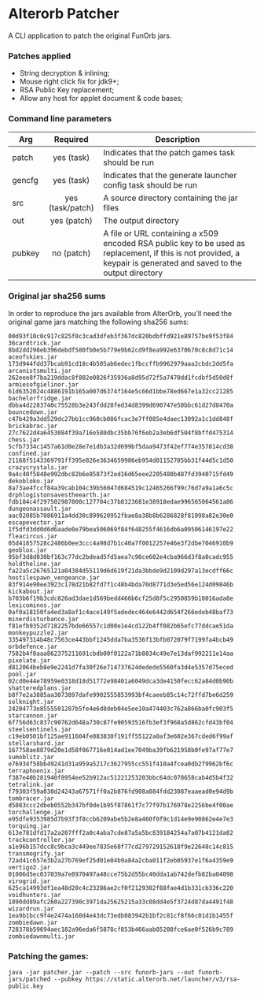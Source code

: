 # Alterorb Patcher

A CLI application to patch the original FunOrb jars.

### Patches applied

* String decryption & inlining;
* Mouse right click fix for jdk9+;
* RSA Public Key replacement;
* Allow any host for applet document & code bases;

### Command line parameters

| Arg    |     Required     | Description                                                                                                                                                         |
|--------|:----------------:|---------------------------------------------------------------------------------------------------------------------------------------------------------------------|
| patch  |    yes (task)    | Indicates that the patch games task should be run                                                                                                                   |
| gencfg |    yes (task)    | Indicates that the generate launcher config task should be run                                                                                                      | 
| src    | yes (task/patch) | A source directory containing the jar files                                                                                                                         |
| out    |   yes (patch)    | The output directory                                                                                                                                                |
| pubkey |    no (patch)    | A file or URL containing a x509 encoded RSA public key to be used as replacement, if this is not provided, a keypair is generated and saved to the output directory |

### Original jar sha256 sums

In order to reproduce the jars available from AlterOrb, you'll need the original game jars matching the following sha256 sums:

```
00d93f10c0c917c825f0c3cad3dfeb3f367dc820bdbffd921e89757be9f53f84 36cardtrick.jar
8bd2dd298eb396debdf580fb0e5b779e9b62cd9f8ea992e6370670c8c8d71c14 aceofskies.jar
173d944fdd37bcab91cd18c4b505ab6edec1fbccffb9962979aaa2cbdc2dd5fa arcanistsmulti.jar
262eee8f7ba219ddac8f802e0826f35936a8d95d72f5a7470dd1fcdbf5d50d8f armiesofgielinor.jar
61d6352024c4886191b165a007d6374f164e5c66d1bbe78ed667e1a32cc21285 bachelorfridge.jar
dbba4d2283740c75528b3e243fdd28fed34d8399d690747e50bbc61d27d8470a bouncedown.jar
c47b429a3dd529dc27bb1cc960cb086fcac3e7ff085e4daec13092a1c1dd848f brickabrac.jar
27c7622d4a6453084f39a716e580dbc35bb76f6eb2a3eb6df504f8bffd475314 chess.jar
5cfb7334c1457a61d0e28e7e1db3a32d699bf5daa9473f42ef774e357814cd38 confined.jar
21168f5143369791ff395e826e3634659986eb954d01152705bb31f44d5c1d50 crazycrystals.jar
9a4c40f5848e992dbc82b6e85873f2ed16d65eee2205480b487fd3940715fd49 dekobloko.jar
8a73ae4fccf84a39cab104c39b56047d684519c12465266f99c76d7a9a1a6c5c drphlogistonsavestheearth.jar
fdb184c4f297502987800c127704c37b8323681e38918edae996565064561a86 dungeonassault.jar
aac02085b7086911a4dd30c899620952fbae8a38b8b6286828f81098a82e30e0 escapevector.jar
1f5dfd3dd0d6d6aade0e79bea506069f84f648255f4616db6a09506146197e22 fleacircus.jar
05d41857528c2486b0ee3ccc4a98d7b1c40a7f0012257e46e3f2dbe7046910b9 geoblox.jar
95bf3d8d030bf163c77dc2bdead5fd5aea7c90ce602e4cba966d3f8a0cadc955 holdtheline.jar
fa22a5c26765121a04384d55119d6d619f21da3bbde9d2109d297a13ecdff66c hostilespawn_vengeance.jar
83f914e90ee3923c178d21b82fd7f1c48b4bda70d8771d3e5ed56e124d09846b kickabout.jar
b703b6f19b3cdc826ad3dae1d569bedd466b6cf25d8f5c2950859b10016ada8e lexicominos.jar
0af0a18150fa4ed3a8af1c4ace149f5adedec464e6442d654f266edeb48baf73 minerdisturbance.jar
f81efb9352d7182257bde66557c1d00e1e4cd122b4ff082b65efc77ddcae51da monkeypuzzle2.jar
335497314b48c7563ce443bbf1245dda7ba3536f13bfb072079f7199fa4bcb49 orbdefence.jar
7582b4f8aaa862375211691cbdb00f0122a71b8834c49e7e13daf992211e14aa pixelate.jar
d812064beb8e9e2241d7fa30f26e714737624dedede5560fa3d4e5357d75eced pool.jar
02cd0e44e78959e0318d18d51772e98401a6049dca3de4150fecc62a84d0b90b shatteredplans.jar
b8f7e2a3885aa3073897dafe9902555853993bf4caeeb85c14c72ffd7be6d259 solknight.jar
24204773e8555501287b5fe4e6d8deb04e5ee10a474403c762a866ba0fc903f5 starcannon.jar
6f756d63c837c90762d648a730c87fe90593516fb3ef3f968a5d862cfd43bf04 steelsentinels.jar
c19eb0501bf125ae911604fe083830f191ff55122a0af3e602e367cded6f99af stellarshard.jar
167758ae8879d20e1d58f067716e014ad1ee7049ba39fb621958b0fe97af77e7 sumoblitz.jar
e76934f58bb49241d31a959a5217c3627955cc551f410a4fcea0db2f9962bf6c terraphoenix.jar
f387e40b281940f8954ee52b912ac51221253203bbc64dc078658cab4d5b4f32 tetralink.jar
f79303f59a030d24243a67571ff0a2b876fd908a084fdd23087eaaead0e94d9b tombracer.jar
d5083ccc2dbeb0552b347bf0de1b95f87861f7c77f97b176978e2256be4f00ae torchallenge.jar
e95dfe9353985d7b93f3f8ccb6209abe5b2e8a460f0f9c1d14e9e90862e4e7e3 torquing.jar
613e781dfd17a2a207fff2a0c4aba7cde87a5a5bc839184254a7a07b4121da82 trackcontroller.jar
a1e96b157dcc8c9bca3c449ee7835e68f77cd279729152618f9e22648c14c815 transmogrify.jar
72ad41c657e3b2a27b769ef25d01e04b9a84a2cba011f2eb05937e1f6a4359e9 vertigo2.jar
01006d5ec037039a7e8970497a48cce75b2d55bc40dda1ab742defb82ba04098 virogrid.jar
625ca14993df1ea48d20c4c23286ae2cf0f2129302f88fae4d1b331cb336c220 voidhunters.jar
1890dd89afc260a227390c3971da25625215a33c08dd4e5f3724d87da4491f48 wizardrun.jar
1ea9b1bcc9f4e2474a160d4e43dc73edb083942b1bf2c81cf8f66c01d1b1455f zombiedawn.jar
728378b59694aec182a96eda6f5878cf853b466aab05208fce6ae0f526b9c789 zombiedawnmulti.jar
```

### Patching the games:

```
java -jar patcher.jar --patch --src funorb-jars --out funorb-jars/patched --pubkey https://static.alterorb.net/launcher/v3/rsa-public.key 
```
